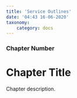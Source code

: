 ```yaml
---
title: 'Service Outlines'
date: '04:43 16-06-2020'
taxonomy:
    category: docs
---
```


### Chapter Number

# Chapter Title

Chapter description.